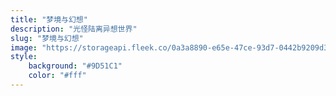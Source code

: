 ```yaml
---
title: "梦境与幻想"
description: "光怪陆离异想世界"
slug: "梦境与幻想"
image: "https://storageapi.fleek.co/0a3a8890-e65e-47ce-93d7-0442b9209d38-bucket/blog/categories/dream.jpg"
style:
    background: "#9D51C1"
    color: "#fff"
---
```

